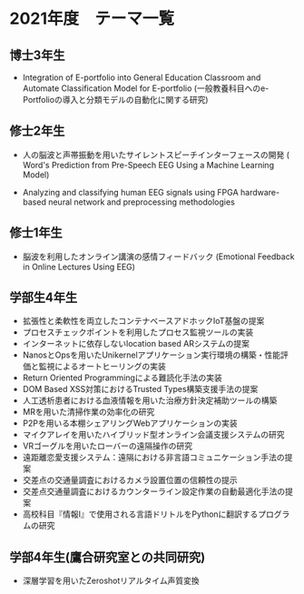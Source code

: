 # 2021年度　テーマ一覧

## 博士3年生
- Integration of E-portfolio into General Education Classroom and Automate Classification Model for E-portfolio 
(一般教養科目へのe-Portfolioの導入と分類モデルの自動化に関する研究)

## 修士2年生
- 人の脳波と声帯振動を用いたサイレントスピーチインターフェースの開発 ( Word's Prediction from Pre-Speech EEG Using a Machine Learning Model)

- Analyzing and classifying human EEG signals using FPGA hardware-based neural network and preprocessing methodologies

## 修士1年生
- 脳波を利用したオンライン講演の感情フィードバック (Emotional Feedback in Online Lectures Using EEG)


## 学部生4年生

- 拡張性と柔軟性を両立したコンテナベースアドホックIoT基盤の提案
- プロセスチェックポイントを利用したプロセス監視ツールの実装
- インターネットに依存しないlocation based ARシステムの提案
- NanosとOpsを用いたUnikernelアプリケーション実行環境の構築・性能評価と監視によるオートヒーリングの実装
- Return Oriented Programmingによる難読化手法の実装
- DOM Based XSS対策におけるTrusted Types構築支援手法の提案
- 人工透析患者における血液情報を用いた治療方針決定補助ツールの構築
- MRを用いた清掃作業の効率化の研究
- P2Pを用いる本棚シェアリングWebアプリケーションの実装
- マイクアレイを用いたハイブリッド型オンライン会議支援システムの研究
- VRゴーグルを用いたローバーの遠隔操作の研究
- 遠距離恋愛支援システム：遠隔における非言語コミュニケーション手法の提案
- 交差点の交通量調査におけるカメラ設置位置の信頼性の提示
- 交差点交通量調査におけるカウンターライン設定作業の自動最適化手法の提案
- 高校科目『情報Ⅰ』で使用される言語ドリトルをPythonに翻訳するプログラムの研究

## 学部4年生(鷹合研究室との共同研究)

- 深層学習を用いたZeroshotリアルタイム声質変換